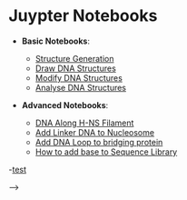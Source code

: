 # Juypter Notebooks

- **Basic Notebooks**:

    - [Structure Generation](notebooks/0_structure_tutorial.ipynb)
    - [Draw DNA Structures](notebooks/1_visualization_tutorial.ipynb)
    - [Modify DNA Structures](notebooks/2_modification_tutorial.ipynb)
    - [Analyse DNA Structures](notebooks/3_analysis_tutorial.ipynb)

- **Advanced Notebooks**:

    - [DNA Along H-NS Filament](notebooks/4_filament_tutorial.ipynb)
    - [Add Linker DNA to Nucleosome](notebooks/5_extension_tutorial.ipynb)
    - [Add DNA Loop to bridging protein](notebooks/6_connection_tutorial.ipynb)
    - [How to add base to Sequence Library](notebooks/7_sequence_library.ipynb)


-[test](../examples/0_structure_tutorial.ipynb)

<!-- docs_folder/docs
docs_folder/docs/notebooks/ # current_location of where notebooks are referenced from
docs_folder/pymdna/examples/ # the location I want to use to reference from -->
<!-- 
# Does not work I get 404 - Not Found
  <!-- - [Structure Generation](../examples/0_structure_tutorial.ipynb) --> -->